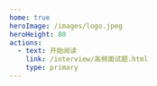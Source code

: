 ```yaml
---
home: true
heroImage: /images/logo.jpeg
heroHeight: 80
actions:
  - text: 开始阅读
    link: /interview/高频面试题.html
    type: primary
---
```

